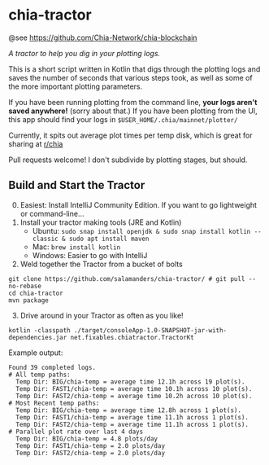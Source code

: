 # chia-tractor

@see https://github.com/Chia-Network/chia-blockchain

_A tractor to help you dig in your plotting logs._

This is a short script written in Kotlin that digs through the plotting logs and saves the number of seconds that
various steps took, as well as some of the more important plotting parameters.

If you have been running plotting from the command line,
**your logs aren't saved anywhere!** (sorry about that.)
If you have been plotting from the UI, this app should find your logs in
`$USER_HOME/.chia/mainnet/plotter/`

Currently, it spits out average plot times per temp disk, which is great for sharing
at [r/chia](https://reddit.com/r/chia)

Pull requests welcome!  I don't subdivide by plotting stages, but should.

## Build and Start the Tractor

0. Easiest: Install IntelliJ Community Edition. If you want to go lightweight or command-line...
1. Install your tractor making tools (JRE and Kotlin)
    * Ubuntu: `sudo snap install openjdk & sudo snap install kotlin --classic & sudo apt install maven`
    * Mac: `brew install kotlin`
    * Windows: Easier to go with IntelliJ
2. Weld together the Tractor from a bucket of bolts

```
git clone https://github.com/salamanders/chia-tractor/ # git pull --no-rebase
cd chia-tractor
mvn package
```

3. Drive around in your Tractor as often as you like!

```
kotlin -classpath ./target/consoleApp-1.0-SNAPSHOT-jar-with-dependencies.jar net.fixables.chiatractor.TractorKt
```

Example output:

```
Found 39 completed logs.
# All temp paths:
  Temp Dir: BIG/chia-temp = average time 12.1h across 19 plot(s).
  Temp Dir: FAST1/chia-temp = average time 10.1h across 10 plot(s).
  Temp Dir: FAST2/chia-temp = average time 10.2h across 10 plot(s).
# Most Recent temp paths:
  Temp Dir: BIG/chia-temp = average time 12.8h across 1 plot(s).
  Temp Dir: FAST1/chia-temp = average time 11.1h across 1 plot(s).
  Temp Dir: FAST2/chia-temp = average time 11.1h across 1 plot(s).
# Parallel plot rate over last 4 days
  Temp Dir: BIG/chia-temp = 4.8 plots/day
  Temp Dir: FAST1/chia-temp = 2.0 plots/day
  Temp Dir: FAST2/chia-temp = 2.0 plots/day
```
